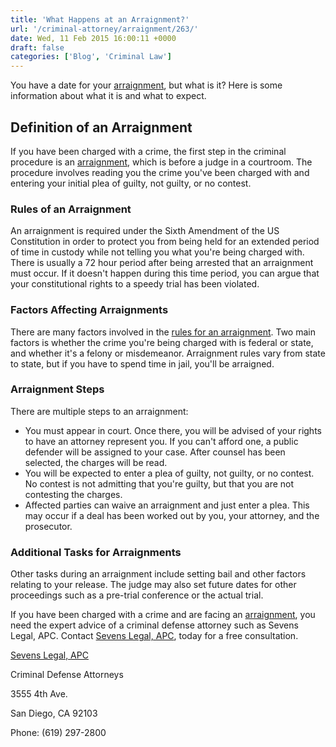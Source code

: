 ```yaml
---
title: 'What Happens at an Arraignment?'
url: '/criminal-attorney/arraignment/263/'
date: Wed, 11 Feb 2015 16:00:11 +0000
draft: false
categories: ['Blog', 'Criminal Law']
---
```


You have a date for your [arraignment](https://www.sevenslegal.com/ "Sevens Legal, APC"), but what is it? Here is some information about what it is and what to expect.

Definition of an Arraignment
----------------------------

If you have been charged with a crime, the first step in the criminal procedure is an [arraignment](https://www.sevenslegal.com/ "Sevens Legal, APC"), which is before a judge in a courtroom. The procedure involves reading you the crime you've been charged with and entering your initial plea of guilty, not guilty, or no contest.

### Rules of an Arraignment

An arraignment is required under the Sixth Amendment of the US Constitution in order to protect you from being held for an extended period of time in custody while not telling you what you're being charged with. There is usually a 72 hour period after being arrested that an arraignment must occur. If it doesn't happen during this time period, you can argue that your constitutional rights to a speedy trial has been violated.

### Factors Affecting Arraignments

There are many factors involved in the [rules for an arraignment](https://www.sevenslegal.com/ "Sevens Legal, APC"). Two main factors is whether the crime you're being charged with is federal or state, and whether it's a felony or misdemeanor. Arraignment rules vary from state to state, but if you have to spend time in jail, you'll be arraigned.

### Arraignment Steps

There are multiple steps to an arraignment:

*   You must appear in court. Once there, you will be advised of your rights to have an attorney represent you. If you can't afford one, a public defender will be assigned to your case. After counsel has been selected, the charges will be read.
*   You will be expected to enter a plea of guilty, not guilty, or no contest. No contest is not admitting that you're guilty, but that you are not contesting the charges.
*   Affected parties can waive an arraignment and just enter a plea. This may occur if a deal has been worked out by you, your attorney, and the prosecutor.

### Additional Tasks for Arraignments

Other tasks during an arraignment include setting bail and other factors relating to your release. The judge may also set future dates for other proceedings such as a pre-trial conference or the actual trial.

If you have been charged with a crime and are facing an [arraignment](https://www.sevenslegal.com/ "Sevens Legal, APC"), you need the expert advice of a criminal defense attorney such as Sevens Legal, APC. Contact [Sevens Legal, APC](https://www.sevenslegal.com/ "Sevens Legal, APC"), today for a free consultation.

[Sevens Legal, APC](https://www.sevenslegal.com/ "Sevens Legal, APC")

Criminal Defense Attorneys

3555 4th Ave.

San Diego, CA 92103

Phone: (619) 297-2800